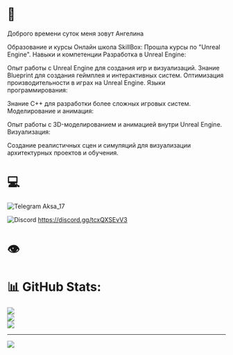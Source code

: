 # 📃 
Доброго времени суток меня зовут Ангелина

Образование и курсы
Онлайн школа SkillBox: Прошла курсы по "Unreal Engine".
Навыки и компетенции
Разработка в Unreal Engine:

Опыт работы с Unreal Engine для создания игр и визуализаций.
Знание Blueprint для создания геймплея и интерактивных систем.
Оптимизация производительности в играх на Unreal Engine.
Языки программирования:

Знание C++ для разработки более сложных игровых систем.
Моделирование и анимация:

Опыт работы с 3D-моделированием и анимацией внутри Unreal Engine.
Визуализация:

Создание реалистичных сцен и симуляций для визуализации архитектурных проектов и обучения.


# 💻 

![Telegram](https://img.shields.io/badge/Telegram-2CA5E0?logo=telegram&logoColor=white)
Aksa_17

![Discord](https://img.shields.io/badge/%3CServer%3E-%237289DA.svg?logo=discord&logoColor=white)
https://discord.gg/tcxQXSEvV3


# 👁
# :bar_chart: GitHub Stats:
![](https://github-readme-stats.vercel.app/api?username=AngelinaKassano&theme=dark&hide_border=false&include_all_commits=false&count_private=false)<br/>
![](https://github-readme-streak-stats.herokuapp.com/?user=AngelinaKassano&theme=dark&hide_border=false)<br/>
![](https://github-readme-stats.vercel.app/api/top-langs/?username=AngelinaKassano&theme=dark&hide_border=false&include_all_commits=false&count_private=false&layout=compact)

---

[![](https://visitcount.itsvg.in/api?id=datletik&icon=0&color=0)](https://visitcount.itsvg.in)

